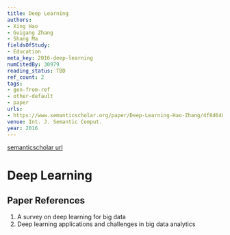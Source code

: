```yaml
---
title: Deep Learning
authors:
- Xing Hao
- Guigang Zhang
- Shang Ma
fieldsOfStudy:
- Education
meta_key: 2016-deep-learning
numCitedBy: 30979
reading_status: TBD
ref_count: 2
tags:
- gen-from-ref
- other-default
- paper
urls:
- https://www.semanticscholar.org/paper/Deep-Learning-Hao-Zhang/4f8d648c52edf74e41b0996128aa536e13cc7e82?sort=total-citations
venue: Int. J. Semantic Comput.
year: 2016
---
```


[semanticscholar url](https://www.semanticscholar.org/paper/Deep-Learning-Hao-Zhang/4f8d648c52edf74e41b0996128aa536e13cc7e82?sort=total-citations)

# Deep Learning

## Paper References

1. A survey on deep learning for big data
2. Deep learning applications and challenges in big data analytics
